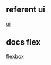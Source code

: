 ## referent ui
[ui](https://www.pinterest.com/pin/3659243436264376/)

## docs flex
[flexbox](https://css-tricks.com/snippets/css/a-guide-to-flexbox/)